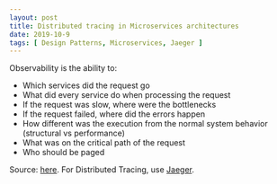 ```yaml
---
layout: post
title: Distributed tracing in Microservices architectures
date: 2019-10-9
tags: [ Design Patterns, Microservices, Jaeger ]
---
```


Observability is the ability to:

* Which services did the request go
* What did every service do when processing the request
* If the request was slow, where were the bottlenecks
* If the request failed, where did the errors happen
* How different was the execution from the normal system behavior (structural vs performance)
* What was on the critical path of the request
* Who should be paged

Source: [here](https://www.youtube.com/watch?v=EW9GjQNcyzI).
For Distributed Tracing, use [Jaeger](https://www.jaegertracing.io/docs/1.8/).
